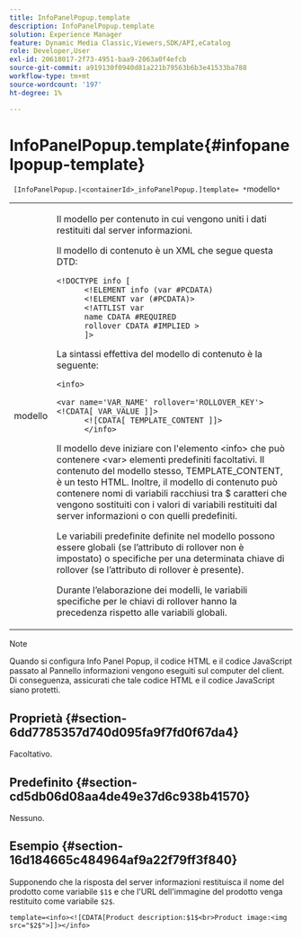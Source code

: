```yaml
---
title: InfoPanelPopup.template
description: InfoPanelPopup.template
solution: Experience Manager
feature: Dynamic Media Classic,Viewers,SDK/API,eCatalog
role: Developer,User
exl-id: 20618017-2f73-4951-baa9-2063a0f4efcb
source-git-commit: a919130f0940d81a221b79563b6b3e41533ba788
workflow-type: tm+mt
source-wordcount: '197'
ht-degree: 1%

---
```


# InfoPanelPopup.template{#infopanelpopup-template}

` [InfoPanelPopup.|<containerId>_infoPanelPopup.]template= *`modello`*`

<table id="table_A6B1B446A7AE4A4A8B552C07EC88E518"> 
 <tbody> 
  <tr> 
   <td> <p> <span class="codeph"><span class="varname"> modello</span></span> </p> </td> 
   <td> <p>Il modello per contenuto in cui vengono uniti i dati restituiti dal server informazioni. </p> <p>Il modello di contenuto è un XML che segue questa DTD: </p> <p> <code>&lt;!DOCTYPE&nbsp;info&nbsp;[
      &lt;!ELEMENT&nbsp;info&nbsp;(var&nbsp;#PCDATA)
      &lt;!ELEMENT&nbsp;var&nbsp;(#PCDATA)&gt;
      &lt;!ATTLIST&nbsp;var&nbsp;
      name&nbsp;CDATA&nbsp;#REQUIRED
      rollover&nbsp;CDATA&nbsp;#IMPLIED&nbsp;&gt;
      ]&gt;</code> </p> <p>La sintassi effettiva del modello di contenuto è la seguente: </p> <p> <code>&lt;info&gt;
      &lt;var&nbsp;name='VAR_NAME'&nbsp;rollover='ROLLOVER_KEY'&gt;&lt;!CDATA[&nbsp;VAR_VALUE&nbsp;]]&gt;
      &lt;![CDATA[&nbsp;TEMPLATE_CONTENT&nbsp;]]&gt;
      &lt;/info&gt;</code> </p> <p>Il modello deve iniziare con l'elemento <span class="codeph"> &lt;info&gt;</span> che può contenere <span class="codeph"> &lt;var&gt;</span> elementi predefiniti facoltativi. Il contenuto del modello stesso, <span class="codeph"> TEMPLATE_CONTENT</span>, è un testo HTML. Inoltre, il modello di contenuto può contenere nomi di variabili racchiusi tra <span class="codeph"> $</span> caratteri che vengono sostituiti con i valori di variabili restituiti dal server informazioni o con quelli predefiniti. </p> <p>Le variabili predefinite definite nel modello possono essere globali (se l’attributo di rollover non è impostato) o specifiche per una determinata chiave di rollover (se l’attributo di rollover è presente). </p> <p>Durante l’elaborazione dei modelli, le variabili specifiche per le chiavi di rollover hanno la precedenza rispetto alle variabili globali. </p> </td> 
  </tr> 
 </tbody> 
</table>

>[!NOTE]
>
>Quando si configura Info Panel Popup, il codice HTML e il codice JavaScript passato al Pannello informazioni vengono eseguiti sul computer del client. Di conseguenza, assicurati che tale codice HTML e il codice JavaScript siano protetti.

## Proprietà {#section-6dd7785357d740d095fa9f7fd0f67da4}

Facoltativo.

## Predefinito {#section-cd5db06d08aa4de49e37d6c938b41570}

Nessuno.

## Esempio {#section-16d184665c484964af9a22f79ff3f840}

Supponendo che la risposta del server informazioni restituisca il nome del prodotto come variabile `$1$` e che l&#39;URL dell&#39;immagine del prodotto venga restituito come variabile `$2$`.

`template=<info><![CDATA[Product description:$1$<br>Product image:<img src="$2$">]]></info>`
